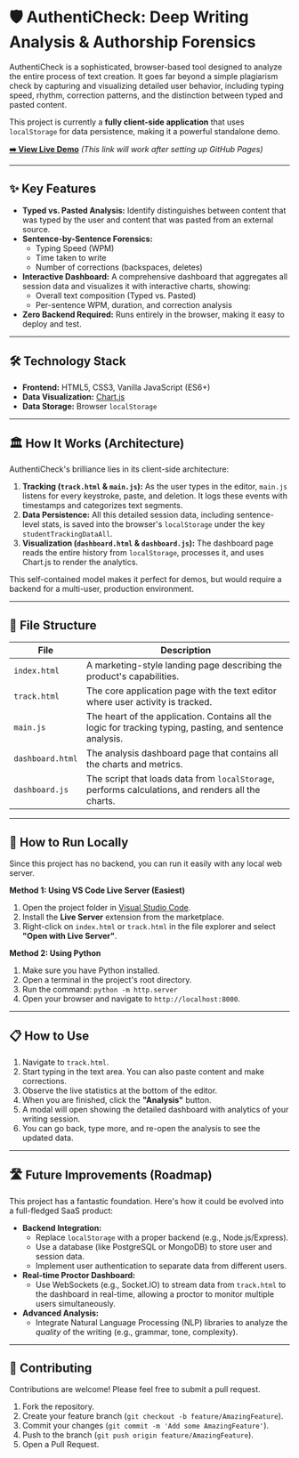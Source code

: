 # 🛡️ AuthentiCheck: Deep Writing Analysis & Authorship Forensics

AuthentiCheck is a sophisticated, browser-based tool designed to analyze the entire process of text creation. It goes far beyond a simple plagiarism check by capturing and visualizing detailed user behavior, including typing speed, rhythm, correction patterns, and the distinction between typed and pasted content.

This project is currently a **fully client-side application** that uses `localStorage` for data persistence, making it a powerful standalone demo.

**[➡️ View Live Demo](https://tejas36026.github.io/authenticheck/track.html)** *(This link will work after setting up GitHub Pages)*

---

## ✨ Key Features

*   **Typed vs. Pasted Analysis:**  Identify distinguishes between content that was typed by the user and content that was pasted from an external source.
*   **Sentence-by-Sentence Forensics:** 
    *   Typing Speed (WPM)
    *   Time taken to write
    *   Number of corrections (backspaces, deletes)
*   **Interactive Dashboard:** A comprehensive dashboard that aggregates all session data and visualizes it with interactive charts, showing:
    *   Overall text composition (Typed vs. Pasted)
    *   Per-sentence WPM, duration, and correction analysis
*   **Zero Backend Required:** Runs entirely in the browser, making it easy to deploy and test.

---

## 🛠️ Technology Stack

*   **Frontend:** HTML5, CSS3, Vanilla JavaScript (ES6+)
*   **Data Visualization:** [Chart.js](https://www.chartjs.org/)
*   **Data Storage:** Browser `localStorage`

---

## 🏛️ How It Works (Architecture)

AuthentiCheck's brilliance lies in its client-side architecture:

1.  **Tracking (`track.html` & `main.js`):** As the user types in the editor, `main.js` listens for every keystroke, paste, and deletion. It logs these events with timestamps and categorizes text segments.
2.  **Data Persistence:** All this detailed session data, including sentence-level stats, is saved into the browser's `localStorage` under the key `studentTrackingDataAll`.
3.  **Visualization (`dashboard.html` & `dashboard.js`):** The dashboard page reads the entire history from `localStorage`, processes it, and uses Chart.js to render the analytics.

This self-contained model makes it perfect for demos, but would require a backend for a multi-user, production environment.

---

## 📂 File Structure

| File               | Description                                                                                                   |
| ------------------ | ------------------------------------------------------------------------------------------------------------- |
| `index.html`       | A marketing-style landing page describing the product's capabilities.                                         |
| `track.html`       | The core application page with the text editor where user activity is tracked.                                |
| `main.js`          | The heart of the application. Contains all the logic for tracking typing, pasting, and sentence analysis.     |
| `dashboard.html`   | The analysis dashboard page that contains all the charts and metrics.                                         |
| `dashboard.js`     | The script that loads data from `localStorage`, performs calculations, and renders all the charts.            |

---

## 🚀 How to Run Locally

Since this project has no backend, you can run it easily with any local web server.

**Method 1: Using VS Code Live Server (Easiest)**

1.  Open the project folder in [Visual Studio Code](https://code.visualstudio.com/).
2.  Install the **Live Server** extension from the marketplace.
3.  Right-click on `index.html` or `track.html` in the file explorer and select **"Open with Live Server"**.

**Method 2: Using Python**

1.  Make sure you have Python installed.
2.  Open a terminal in the project's root directory.
3.  Run the command: `python -m http.server`
4.  Open your browser and navigate to `http://localhost:8000`.

---

## 📋 How to Use

1.  Navigate to `track.html`.
2.  Start typing in the text area. You can also paste content and make corrections.
3.  Observe the live statistics at the bottom of the editor.
4.  When you are finished, click the **"Analysis"** button.
5.  A modal will open showing the detailed dashboard with analytics of your writing session.
6.  You can go back, type more, and re-open the analysis to see the updated data.

---

## 🛣️ Future Improvements (Roadmap)

This project has a fantastic foundation. Here's how it could be evolved into a full-fledged SaaS product:

*   **Backend Integration:**
    *   Replace `localStorage` with a proper backend (e.g., Node.js/Express).
    *   Use a database (like PostgreSQL or MongoDB) to store user and session data.
    *   Implement user authentication to separate data from different users.
*   **Real-time Proctor Dashboard:**
    *   Use WebSockets (e.g., Socket.IO) to stream data from `track.html` to the dashboard in real-time, allowing a proctor to monitor multiple users simultaneously.
*   **Advanced Analysis:**
    *   Integrate Natural Language Processing (NLP) libraries to analyze the *quality* of the writing (e.g., grammar, tone, complexity).

---

## 🤝 Contributing

Contributions are welcome! Please feel free to submit a pull request.

1.  Fork the repository.
2.  Create your feature branch (`git checkout -b feature/AmazingFeature`).
3.  Commit your changes (`git commit -m 'Add some AmazingFeature'`).
4.  Push to the branch (`git push origin feature/AmazingFeature`).
5.  Open a Pull Request.
